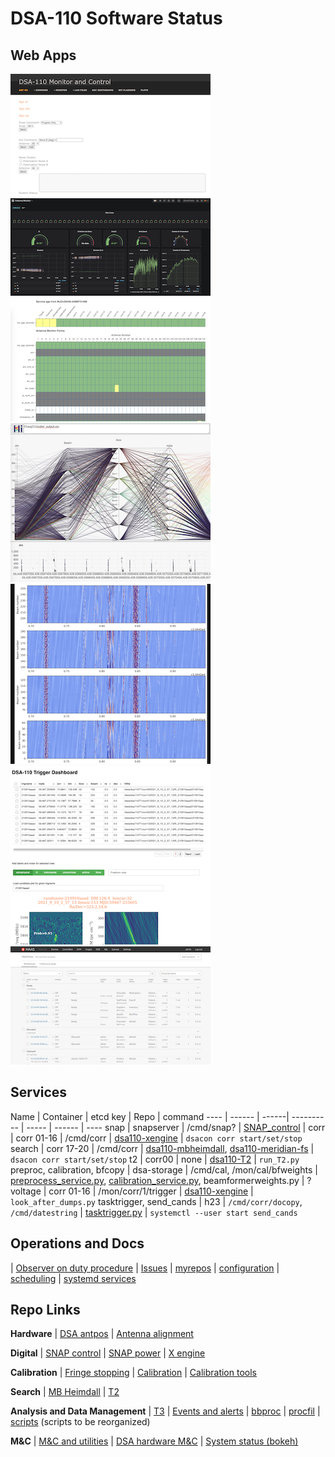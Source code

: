 # DSA-110 Software Status


## Web Apps

[![Web UI](static/webui.png "WebUI")](http://localhost:9090)
[![Grafana](static/grafana.png "Grafana")](http://localhost:3000)
[![Antenna/BEB status](static/bokeh.png "Bokeh status")](http://localhost:5006)
[![Candidate Hiplot](static/hiplot.png "hiplot T2")](http://localhost:5007/?hip.load_uri=%22cluster_output.csv%22&hip.filters=%5B%5D&hip.color_by=%22dm%22&hip.PARALLEL_PLOT.order=%5B%22dm%22%2C%22ibeam%22%2C%22ibox%22%2C%22mjds%22%2C%22snr%22%2C%22trigger%22%2C%22specnum%22%5D&hip.PARALLEL_PLOT.hide=%5B%22cl%22%2C%22cntb%22%2C%22cntc%22%2C%22uid%22%2C%22idm%22%2C%22if%22%2C%22itime%22%2C%22specnum%22%5D&hip.XY.axis_y=%22ibeam%22&hip.XY.axis_x=%22mjds%22&hip.params.ibox.type=%22numericlog%22&hip.PARALLEL_PLOT.invert=%5B%5D)
[![Static plots](static/plots.png "Plots")](http://localhost:9090/plots/)
[![Trigger dashboard](static/trigger_dashboard.png "Trigger dashboard")](http://localhost:5008)
[![MAAS](static/maas.png "MAAS")](http://localhost:5240)

## Services

Name | Container | etcd key | Repo | command
---- | ------ | ------| ---------- | ----- | ------ | ----
snap | snapserver | /cmd/snap? | [SNAP_control](https://github.com/dsa110/SNAP_control) | 
corr | corr 01-16 | /cmd/corr | [dsa110-xengine](https://github.com/dsa110/dsa110-xengine) | `dsacon corr start/set/stop`
search | corr 17-20 | /cmd/corr | [dsa110-mbheimdall](https://github.com/dsa110/dsa110-mbheimdall), [dsa110-meridian-fs](https://github.com/dsa110/dsa110-meridian-fs) | `dsacon corr start/set/stop`
t2 | corr00 | none | [dsa110-T2](https://github.com/dsa110/dsa110-T2) | `run_T2.py`
preproc, calibration, bfcopy | dsa-storage | /cmd/cal, /mon/cal/bfweights | [preprocess_service.py](https://github.com/dsa110/dsa110-calib/blob/main/services/preprocess_service.py), [calibration_service.py](https://github.com/dsa110/dsa110-calib/blob/main/services/calibration_service.py), beamformerweights.py | ?
voltage | corr 01-16 | /mon/corr/1/trigger | [dsa110-xengine](https://github.com/dsa110/dsa110-xengine) | `look_after_dumps.py`
tasktrigger, send_cands | h23 | `/cmd/corr/docopy`, `/cmd/datestring` | [tasktrigger.py](https://github.com/dsa110/dsa110-T3/blob/main/services/tasktrigger.py) | `systemctl --user start send_cands`

## Operations and Docs
|
[Observer on duty procedure](https://caltech.sharepoint.com/sites/ovro/projects/_layouts/15/guestaccess.aspx?guestaccesstoken=57nyO0SQ5zF9ZAPSCFxi7YYLCvFydqOI8RpTHwFkUWU%3D&docid=2_0c25a024999414027bf66c42cb1d77ead&rev=1&e=uVcc9v)
|
[Issues](https://github.com/dsa110/dsa110-issues)
|
[myrepos](https://github.com/dsa110/dsa110-shell)
|
[configuration](https://github.com/dsa110/dsa110-cnf)
|
[scheduling](https://github.com/dsa110/dsa110-controlscripts)
|
[systemd services](https://github.com/dsa110/dsa110-systemd)

## Repo Links

**Hardware**
|
[DSA antpos](https://github.com/dsa110/dsa110-antpos)
|
[Antenna alignment](https://github.com/dsa110/dsa110-alignment)


**Digital**
|
[SNAP control](https://github.com/dsa110/SNAP_control/tree/v3)
|
[SNAP power](https://github.com/dsa110/dsa110-powersnap)
|
[X engine](https://github.com/dsa110/dsa110-xengine)


**Calibration**
|
[Fringe stopping](https://github.com/dsa110/dsa110-meridian-fs)
|
[Calibration](https://github.com/dsa110/dsa110-calib)
|
[Calibration tools](https://github.com/dsa110/dsa110-caltools)


**Search**
|
[MB Heimdall](https://github.com/dsa110/dsa110-mbheimdall)
|
[T2](https://dsa110.github.io/dsa110-T2/)


**Analysis and Data Management**
|
[T3](https://github.com/dsa110/dsa110-T3)
|
[Events and alerts](https://github.com/dsa110/dsa110-event)
|
[bbproc](https://github.com/dsa110/dsa110-bbproc)
|
[procfil](https://github.com/dsa110/dsa110-procfil)
|
[scripts](https://github.com/dsa110/dsa110-xengine/tree/v0.9/scripts) (scripts to be reorganized)


**M&C**
|
[M&C and utilities](https://github.com/dsa110/dsa110-pyutils)
|
[DSA hardware M&C](https://github.com/dsa110/dsa110-hwmc)
|
[System status (bokeh)](https://github.com/dsa110/dsa110-vis)
